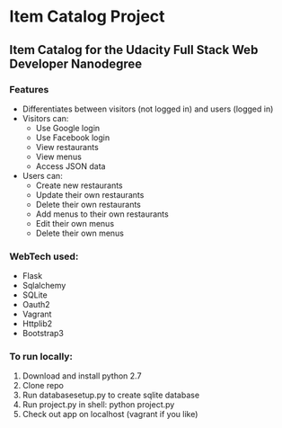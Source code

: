# Item Catalog Project
## Item Catalog for the Udacity Full Stack Web Developer Nanodegree


### Features
* Differentiates between visitors (not logged in) and users (logged in)
* Visitors can:
  * Use Google login
  * Use Facebook login
  * View restaurants
  * View menus
  * Access JSON data
* Users can:
  * Create new restaurants
  * Update their own restaurants
  * Delete their own restaurants
  * Add menus to their own restaurants
  * Edit their own menus
  * Delete their own menus
  
### WebTech used:
* Flask
* Sqlalchemy
* SQLite
* Oauth2
* Vagrant
* Httplib2
* Bootstrap3

### To run locally:
1. Download and install python 2.7
2. Clone repo
3. Run databasesetup.py to create sqlite database
4. Run project.py in shell: python project.py
5. Check out app on localhost (vagrant if you like)
